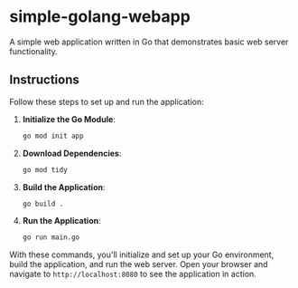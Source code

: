 # simple-golang-webapp

A simple web application written in Go that demonstrates basic web server functionality.

## Instructions

Follow these steps to set up and run the application:

1. **Initialize the Go Module**:
    ```bash
    go mod init app
    ```

2. **Download Dependencies**:
    ```bash
    go mod tidy
    ```

3. **Build the Application**:
    ```bash
    go build .
    ```

4. **Run the Application**:
    ```bash
    go run main.go
    ```

With these commands, you'll initialize and set up your Go environment, build the application, and run the web server. Open your browser and navigate to `http://localhost:8080` to see the application in action.
